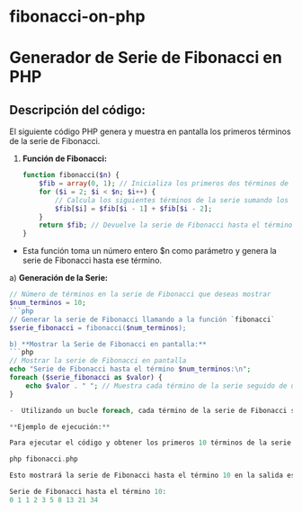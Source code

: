 # fibonacci-on-php
# Generador de Serie de Fibonacci en PHP

## Descripción del código:

El siguiente código PHP genera y muestra en pantalla los primeros términos de la serie de Fibonacci.

1. **Función de Fibonacci:**
   ```php
   function fibonacci($n) {
       $fib = array(0, 1); // Inicializa los primeros dos términos de la serie
       for ($i = 2; $i < $n; $i++) {
           // Calcula los siguientes términos de la serie sumando los dos términos anteriores
           $fib[$i] = $fib[$i - 1] + $fib[$i - 2];
       }
       return $fib; // Devuelve la serie de Fibonacci hasta el término $n
   }
- Esta función toma un número entero $n como parámetro y genera la serie de Fibonacci hasta ese término.

a) **Generación de la Serie:**
```php
// Número de términos en la serie de Fibonacci que deseas mostrar
$num_terminos = 10;
```php
// Generar la serie de Fibonacci llamando a la función `fibonacci`
$serie_fibonacci = fibonacci($num_terminos);

b) **Mostrar la Serie de Fibonacci en pantalla:**
```php
// Mostrar la serie de Fibonacci en pantalla
echo "Serie de Fibonacci hasta el término $num_terminos:\n";
foreach ($serie_fibonacci as $valor) {
    echo $valor . " "; // Muestra cada término de la serie seguido de un espacio en pantalla
}

-  Utilizando un bucle foreach, cada término de la serie de Fibonacci se muestra en la pantalla seguido de un espacio.

**Ejemplo de ejecución:**

Para ejecutar el código y obtener los primeros 10 términos de la serie de Fibonacci, simplemente guarda el código PHP en un archivo llamado fibonacci.php y ejecútalo en un servidor PHP. Por ejemplo:

php fibonacci.php

Esto mostrará la serie de Fibonacci hasta el término 10 en la salida estándar.

Serie de Fibonacci hasta el término 10:
0 1 1 2 3 5 8 13 21 34

